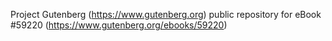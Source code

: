 Project Gutenberg (https://www.gutenberg.org) public repository for
eBook #59220 (https://www.gutenberg.org/ebooks/59220)
